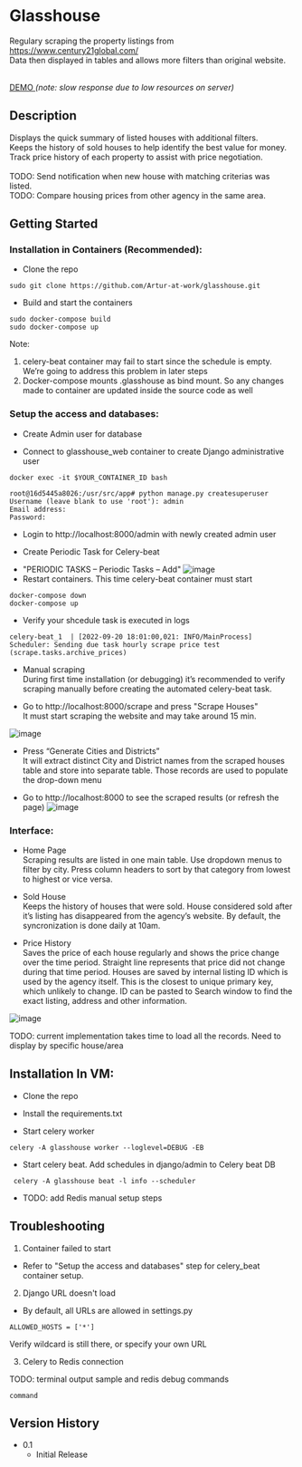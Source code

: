 # Glasshouse

Regulary scraping the property listings from https://www.century21global.com/<br>
Data then displayed in tables and allows more filters than original website.

<BR><a href="http://ec2-54-193-166-79.us-west-1.compute.amazonaws.com/"> DEMO </a>
 <i>(note: slow response due to low resources on server)</i>

## Description

Displays the quick summary of listed houses with additional filters.<br>
Keeps the history of sold houses to help identify the best value for money.<br>
Track price history of each property to assist with price negotiation.<br>
<br>
TODO: Send notification when new house with matching criterias was listed.<br>
TODO: Compare housing prices from other agency in the same area.

## Getting Started

### Installation in Containers (Recommended):
* Clone the repo
```
sudo git clone https://github.com/Artur-at-work/glasshouse.git
```
* Build and start the containers
```
sudo docker-compose build
sudo docker-compose up
```
Note:
1. celery-beat container may fail to start since the schedule is empty. We’re going to address this problem in later steps
2. Docker-compose mounts .glasshouse as bind mount. So any changes made to container are updated inside the source code as well

### Setup the access and databases:

* Create Admin user for database
- Connect to glasshouse_web container to create Django administrative user
```
docker exec -it $YOUR_CONTAINER_ID bash

root@16d5445a8026:/usr/src/app# python manage.py createsuperuser
Username (leave blank to use 'root'): admin
Email address: 
Password:
```
- Login to http://localhost:8000/admin with newly created admin user

* Create Periodic Task for Celery-beat

- "PERIODIC TASKS – Periodic Tasks – Add"
![image](https://user-images.githubusercontent.com/40683252/195998208-1617648f-cd79-4d49-8b4b-baafac0fd80a.png)
- Restart containers. This time celery-beat container must start
```
docker-compose down
docker-compose up
```
- Verify your shcedule task is executed in logs
```
celery-beat_1  | [2022-09-20 18:01:00,021: INFO/MainProcess] Scheduler: Sending due task hourly scrape price test (scrape.tasks.archive_prices)
```

* Manual scraping<br>
During first time installation (or debugging) it’s recommended to verify scraping manually before creating the automated celery-beat task.

- Go to http://localhost:8000/scrape and press "Scrape Houses"<br>
It must start scraping the website and may take around 15 min.

![image](https://user-images.githubusercontent.com/40683252/195998482-9eff534f-d4e7-4edc-b023-8e28623c2959.png)

- Press “Generate Cities and Districts”<br>
It will extract distinct City and District names from the scraped houses table and store into separate table. Those records are used to populate the drop-down menu

- Go to http://localhost:8000 to see the scraped results (or refresh the page)
![image](https://user-images.githubusercontent.com/40683252/195998329-d832b74f-219e-412a-8007-d174bd24cd8e.png)

### Interface:
* Home Page<br>
Scraping results are listed in one main table. 
Use dropdown menus to filter by city.
Press column headers to sort by that category from lowest to highest or vice versa.

* Sold House<br>
Keeps the history of houses that were sold.
House considered sold after it’s listing has disappeared from the agency’s website.
By default, the syncronization is done daily at 10am.

* Price History<br>
Saves the price of each house regularly and shows the price change over the time period. Straight line represents that price did not change during that time period. Houses are saved by internal listing ID which is used by the agency itself. This is the closest to unique primary key, which unlikely to change.
ID can be pasted to Search window to find the exact listing, address and other information.

![image](https://user-images.githubusercontent.com/40683252/195999237-ba5f1b96-d96f-4f74-a514-702b608cf6eb.png)

TODO: current implementation takes time to load all the records. Need to display by specific house/area

## Installation In VM:

* Clone the repo
* Install the requirements.txt

* Start celery worker
```
celery -A glasshouse worker --loglevel=DEBUG -EB
```

* Start celery beat. Add schedules in django/admin to Celery beat DB
```
 celery -A glasshouse beat -l info --scheduler
```

* TODO: add Redis manual setup steps 

## Troubleshooting

1. Container failed to start<br>
- Refer to "Setup the access and databases" step for celery_beat container setup.

2. Django URL doesn't load<br>
- By default, all URLs are allowed in settings.py
```
ALLOWED_HOSTS = ['*']
```
Verify wildcard is still there, or specify your own URL

3. Celery to Redis connection

TODO: terminal output sample and redis debug commands
```
command
```

## Version History

* 0.1
    * Initial Release

<!-- ## License

This project is licensed under the MIT License -->
